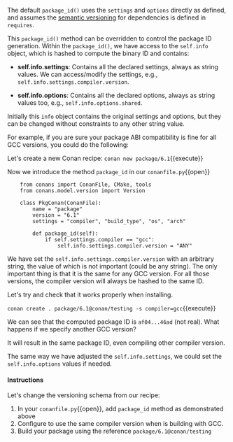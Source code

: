 The default ``package_id()`` uses the ``settings`` and ``options`` directly as defined, and assumes the
[semantic versioning](<https://semver.org/>) for dependencies is defined in ``requires``.

This ``package_id()`` method can be overridden to control the package ID generation. Within the ``package_id()``, we have access to the
``self.info`` object, which is hashed to compute the binary ID and contains:

- **self.info.settings**: Contains all the declared settings, always as string values. We can access/modify the settings, e.g.,
  ``self.info.settings.compiler.version``.

- **self.info.options**: Contains all the declared options, always as string values too, e.g., ``self.info.options.shared``.

Initially this ``info`` object contains the original settings and options, but they can be changed without constraints to any other
string value.

For example, if you are sure your package ABI compatibility is fine for all GCC versions, you could do the following:

Let's create a new Conan recipe: `conan new package/6.1`{{execute}}

Now we introduce the method `package_id` in our `conanfile.py`{{open}}

```
    from conans import ConanFile, CMake, tools
    from conans.model.version import Version

    class PkgConan(ConanFile):
        name = "package"
        version = "6.1"
        settings = "compiler", "build_type", "os", "arch"

        def package_id(self):
            if self.settings.compiler == "gcc":
                self.info.settings.compiler.version = "ANY"
```

We have set the ``self.info.settings.compiler.version`` with an arbitrary string, the value of which is not important (could be any string). The
only important thing is that it is the same for any GCC version. For all those versions, the compiler version will always be hashed to the same ID.

Let's try and check that it works properly when installing.

`conan create . package/6.1@conan/testing -s compiler=gcc`{{execute}}

We can see that the computed package ID is ``af04...46ad`` (not real). What happens if we specify another GCC version?

It will result in the same package ID, even compiling other compiler version.

The same way we have adjusted the ``self.info.settings``, we could set the ``self.info.options`` values if needed.

#### Instructions

Let's change the versioning schema from our recipe:

1. In your `conanfile.py`{{open}}, add `package_id` method as demonstrated above
2. Configure to use the same compiler version when is building with GCC.
3. Build your package using the reference `package/6.1@conan/testing`